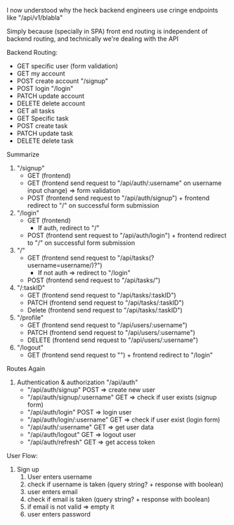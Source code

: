 I now understood why the heck backend engineers use cringe endpoints like "/api/v1/blabla"

Simply because (specially in SPA) front end routing is independent of backend routing, and technically we're dealing with the API

Backend Routing:

- GET specific user (form validation)
- GET my account
- POST create account "/signup"
- POST login "/login"
- PATCH update account
- DELETE delete account
- GET all tasks
- GET Specific task
- POST create task
- PATCH update task
- DELETE delete task

Summarize

1. "/signup"
   - GET (frontend)
   - GET (frontend send request to "/api/auth/:username" on username input change) => form validation
   - POST (frontend send request to "/api/auth/signup") + frontend redirect to "/" on successful form submission
2. "/login"
   - GET (frontend)
     - If auth, redirect to "/"
   - POST (frontend sent request to "/api/auth/login") + frontend redirect to "/" on successful form submission
3. "/"
   - GET (frontend send request to "/api/tasks(?username=username/)?")
     - If not auth => redirect to "/login"
   - POST (frontend send request to "/api/tasks/")
4. "/:taskID"
   - GET (frontend send request to "/api/tasks/:taskID")
   - PATCH (frontend send request to "/api/tasks/:taskID")
   - Delete (frontend send request to "/api/tasks/:taskID")
5. "/profile"
   - GET (frontend send request to "/api/users/:username")
   - PATCH (frontend send request to "/api/users/:username")
   - DELETE (frontend send request to "/api/users/:username")
6. "/logout"
   - GET (frontend send request to "") + frontend redirect to "/login"

Routes Again

1. Authentication & authorization "/api/auth"
   - "/api/auth/signup" POST => create new user
   - "/api/auth/signup/:username" GET => check if user exists (signup form)
   - "/api/auth/login" POST => login user
   - "/api/auth/login/:username" GET => check if user exist (login form)
   - "/api/auth/:username" GET => get user data
   - "/api/auth/logout" GET => logout user
   - "/api/auth/refresh" GET => get access token

User Flow:

1. Sign up
   1. User enters username
   2. check if username is taken (query string? + response with boolean)
   3. user enters email
   4. check if email is taken (query string? + response with boolean)
   5. if email is not valid => empty it
   6. user enters password
